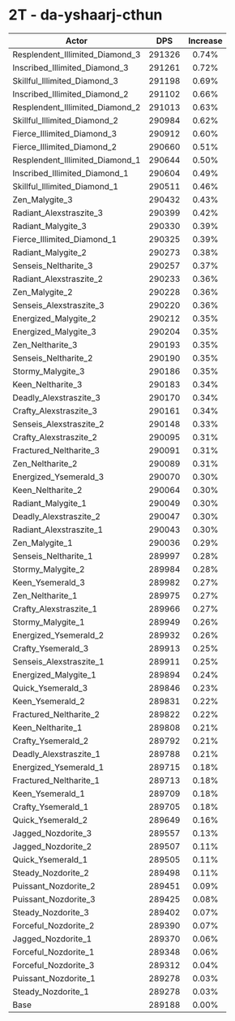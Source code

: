 # 2T - da-yshaarj-cthun
| Actor | DPS | Increase |
|---|:---:|:---:|
|Resplendent_Illimited_Diamond_3|291326|0.74%|
|Inscribed_Illimited_Diamond_3|291261|0.72%|
|Skillful_Illimited_Diamond_3|291198|0.69%|
|Inscribed_Illimited_Diamond_2|291102|0.66%|
|Resplendent_Illimited_Diamond_2|291013|0.63%|
|Skillful_Illimited_Diamond_2|290984|0.62%|
|Fierce_Illimited_Diamond_3|290912|0.60%|
|Fierce_Illimited_Diamond_2|290660|0.51%|
|Resplendent_Illimited_Diamond_1|290644|0.50%|
|Inscribed_Illimited_Diamond_1|290604|0.49%|
|Skillful_Illimited_Diamond_1|290511|0.46%|
|Zen_Malygite_3|290432|0.43%|
|Radiant_Alexstraszite_3|290399|0.42%|
|Radiant_Malygite_3|290330|0.39%|
|Fierce_Illimited_Diamond_1|290325|0.39%|
|Radiant_Malygite_2|290273|0.38%|
|Senseis_Neltharite_3|290257|0.37%|
|Radiant_Alexstraszite_2|290233|0.36%|
|Zen_Malygite_2|290228|0.36%|
|Senseis_Alexstraszite_3|290220|0.36%|
|Energized_Malygite_2|290212|0.35%|
|Energized_Malygite_3|290204|0.35%|
|Zen_Neltharite_3|290193|0.35%|
|Senseis_Neltharite_2|290190|0.35%|
|Stormy_Malygite_3|290186|0.35%|
|Keen_Neltharite_3|290183|0.34%|
|Deadly_Alexstraszite_3|290170|0.34%|
|Crafty_Alexstraszite_3|290161|0.34%|
|Senseis_Alexstraszite_2|290148|0.33%|
|Crafty_Alexstraszite_2|290095|0.31%|
|Fractured_Neltharite_3|290091|0.31%|
|Zen_Neltharite_2|290089|0.31%|
|Energized_Ysemerald_3|290070|0.30%|
|Keen_Neltharite_2|290064|0.30%|
|Radiant_Malygite_1|290049|0.30%|
|Deadly_Alexstraszite_2|290047|0.30%|
|Radiant_Alexstraszite_1|290043|0.30%|
|Zen_Malygite_1|290036|0.29%|
|Senseis_Neltharite_1|289997|0.28%|
|Stormy_Malygite_2|289984|0.28%|
|Keen_Ysemerald_3|289982|0.27%|
|Zen_Neltharite_1|289975|0.27%|
|Crafty_Alexstraszite_1|289966|0.27%|
|Stormy_Malygite_1|289949|0.26%|
|Energized_Ysemerald_2|289932|0.26%|
|Crafty_Ysemerald_3|289913|0.25%|
|Senseis_Alexstraszite_1|289911|0.25%|
|Energized_Malygite_1|289894|0.24%|
|Quick_Ysemerald_3|289846|0.23%|
|Keen_Ysemerald_2|289831|0.22%|
|Fractured_Neltharite_2|289822|0.22%|
|Keen_Neltharite_1|289808|0.21%|
|Crafty_Ysemerald_2|289792|0.21%|
|Deadly_Alexstraszite_1|289788|0.21%|
|Energized_Ysemerald_1|289715|0.18%|
|Fractured_Neltharite_1|289713|0.18%|
|Keen_Ysemerald_1|289709|0.18%|
|Crafty_Ysemerald_1|289705|0.18%|
|Quick_Ysemerald_2|289649|0.16%|
|Jagged_Nozdorite_3|289557|0.13%|
|Jagged_Nozdorite_2|289507|0.11%|
|Quick_Ysemerald_1|289505|0.11%|
|Steady_Nozdorite_2|289498|0.11%|
|Puissant_Nozdorite_2|289451|0.09%|
|Puissant_Nozdorite_3|289425|0.08%|
|Steady_Nozdorite_3|289402|0.07%|
|Forceful_Nozdorite_2|289390|0.07%|
|Jagged_Nozdorite_1|289370|0.06%|
|Forceful_Nozdorite_1|289348|0.06%|
|Forceful_Nozdorite_3|289312|0.04%|
|Puissant_Nozdorite_1|289278|0.03%|
|Steady_Nozdorite_1|289278|0.03%|
|Base|289188|0.00%|
